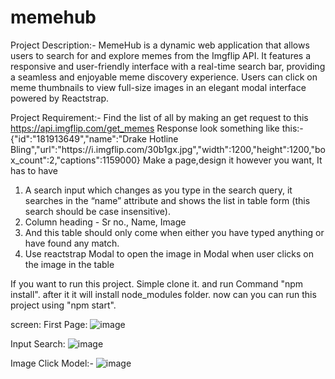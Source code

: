 # memehub
Project Description:-
MemeHub is a dynamic web application that allows users to search for and explore memes from the Imgflip API. It features a responsive and user-friendly interface with a real-time search bar, providing a seamless and enjoyable meme discovery experience. Users can click on meme thumbnails to view full-size images in an elegant modal interface powered by Reactstrap.

Project Requirement:-
Find the list of all by making an get request to this https://api.imgflip.com/get_memes
Response look something like this:-
{"id":"181913649","name":"Drake Hotline Bling","url":"https:\/\/i.imgflip.com\/30b1gx.jpg","width":1200,"height":1200,"box_count":2,"captions":1159000}
Make a page,design it however you want, It has to have
1) A search input which changes as you type in the search query, it searches in the “name” attribute and shows the list in table form (this search should be case insensitive).
2) Column heading - Sr no., Name, Image
3) And this table should only come when either you have typed anything or have found any match.
4) Use reactstrap Modal to open the image in Modal when user clicks on the image in the table

If you want to run this project. Simple clone it. and run Command "npm install". after it it will install node_modules folder. now can you can run this project using "npm start".

screen:
First Page:
![image](https://github.com/rahulgupta020/memehub/assets/42673573/6b60f1a2-3cf4-4c33-81f2-515aa87d711f)

Input Search:
![image](https://github.com/rahulgupta020/memehub/assets/42673573/af31607c-e238-46de-bd97-ef411dcb1d15)

Image Click Model:-
![image](https://github.com/rahulgupta020/memehub/assets/42673573/b358d22a-f714-44e1-9e47-40e0510f7bb2)
